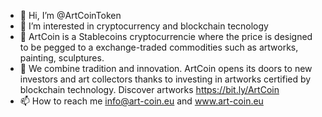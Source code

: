 - 👋 Hi, I’m @ArtCoinToken
- 👀 I’m interested in cryptocurrency and blockchain tecnology
- 🌱 ArtCoin is a Stablecoins cryptocurrencie where the price is designed to be pegged to a exchange-traded commodities such as artworks, painting, sculptures.
- 💞️ We combine tradition and innovation. ArtCoin opens its doors to new investors and art collectors thanks to investing in artworks certified by blockchain technology. 
Discover artworks https://bit.ly/ArtCoin
- 📫 How to reach me info@art-coin.eu and www.art-coin.eu

<!---
ArtCoinToken/ArtCoinToken is a ✨ special ✨ repository because its `README.md` (this file) appears on your GitHub profile.
You can click the Preview link to take a look at your changes.
--->
